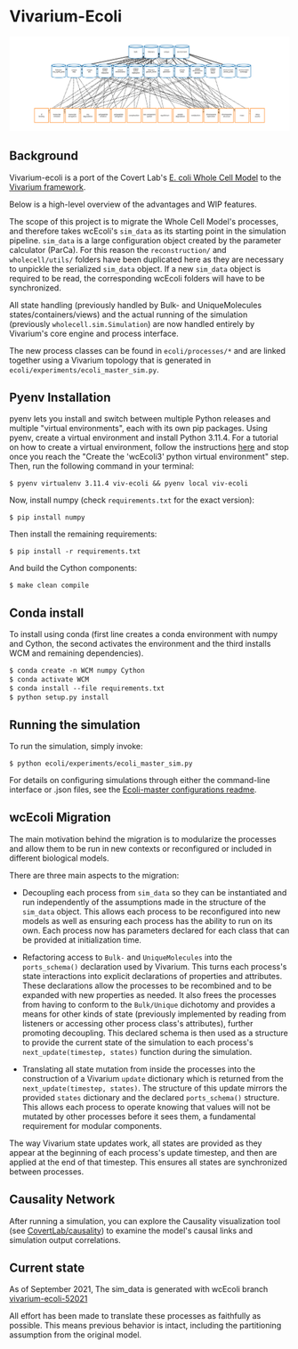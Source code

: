 # Vivarium-Ecoli

![vivarium](doc/_static/ecoli_master_topology.png)

## Background

Vivarium-ecoli is a port of the Covert Lab's 
[E. coli Whole Cell Model](https://github.com/CovertLab/wcEcoli) 
to the [Vivarium framework](https://github.com/vivarium-collective/vivarium-core).

Below is a high-level overview of the advantages and WIP features.

The scope of this project is to migrate the Whole Cell Model's processes, and therefore takes 
wcEcoli's `sim_data` as its starting point in the simulation pipeline.
`sim_data` is a large configuration object created by the parameter calculator (ParCa). 
For this reason the `reconstruction/` and `wholecell/utils/` folders have been duplicated 
here as they are necessary to unpickle the serialized `sim_data` object. If a new `sim_data` 
object is required to be read, the corresponding wcEcoli folders will have to be synchronized.

All state handling (previously handled by Bulk- and UniqueMolecules states/containers/views) 
and the actual running of the simulation (previously `wholecell.sim.Simulation`) are now 
handled entirely by Vivarium's core engine and process interface. 

The new process classes can be found in `ecoli/processes/*` and are linked together using 
a Vivarium topology that is generated in `ecoli/experiments/ecoli_master_sim.py`.

## Pyenv Installation

pyenv lets you install and switch between multiple Python releases and multiple "virtual 
environments", each with its own pip packages. Using pyenv, create a virtual environment 
and install Python 3.11.4. For a tutorial on how to create a virtual environment, follow 
the instructions [here](https://github.com/CovertLab/wcEcoli/blob/master/docs/create-pyenv.md) 
and stop once you reach the "Create the 'wcEcoli3' python virtual environment" step. Then, 
run the following command in your terminal:

    $ pyenv virtualenv 3.11.4 viv-ecoli && pyenv local viv-ecoli

Now, install numpy (check `requirements.txt` for the exact version):

    $ pip install numpy

Then install the remaining requirements:

    $ pip install -r requirements.txt

And build the Cython components:

    $ make clean compile

## Conda install

To install using conda (first line creates a conda environment with numpy and Cython, the second activates the environment and the third installs WCM and remaining dependencies).

    $ conda create -n WCM numpy Cython
    $ conda activate WCM
    $ conda install --file requirements.txt
    $ python setup.py install

## Running the simulation

To run the simulation, simply invoke:

    $ python ecoli/experiments/ecoli_master_sim.py

For details on configuring simulations through either the command-line interface or .json files, 
see the [Ecoli-master configurations readme](readmes/ecoli_configurations.md).

## wcEcoli Migration

The main motivation behind the migration is to modularize the processes and allow them to be run 
in new contexts or reconfigured or included in different biological models. 

There are three main aspects to the migration:

* Decoupling each process from `sim_data` so they can be instantiated and run independently of 
the assumptions made in the structure of the `sim_data` object. This allows each process to be 
reconfigured into new models as well as ensuring each process has the ability to run on its own. 
Each process now has parameters declared for each class that can be provided at initialization time. 

* Refactoring access to `Bulk-` and `UniqueMolecules` into the `ports_schema()` declaration used 
by Vivarium. This turns each process's state interactions into explicit declarations of properties 
and attributes. These declarations allow the processes to be recombined and to be expanded with 
new properties as needed. It also frees the processes from having to conform to the `Bulk/Unique` 
dichotomy and provides a means for other kinds of state (previously implemented by reading from 
listeners or accessing other process class's attributes), further promoting decoupling. This declared 
schema is then used as a structure to provide the current state of the simulation to each process's 
`next_update(timestep, states)` function during the simulation.

* Translating all state mutation from inside the processes into the construction of a Vivarium 
`update` dictionary which is returned from the `next_update(timestep, states)`. The structure of 
this update mirrors the provided `states` dictionary and the declared `ports_schema()` structure. 
This allows each process to operate knowing that values will not be mutated by other processes before 
it sees them, a fundamental requirement for modular components.

The way Vivarium state updates work, all states are provided as they appear at the beginning of each 
process's update timestep, and then are applied at the end of that timestep. This ensures all states 
are synchronized between processes.

## Causality Network

After running a simulation, you can explore the Causality visualization tool (see 
[CovertLab/causality](https://github.com/CovertLab/causality)) to examine the model's causal links and 
simulation output correlations.

## Current state

As of September 2021, 
The sim_data is generated with wcEcoli branch [vivarium-ecoli-52021](https://github.com/CovertLab/wcEcoli/tree/vivarium-ecoli-52021)

All effort has been made to translate these processes as faithfully as possible. This means previous 
behavior is intact, including the partitioning assumption from the original model. 
